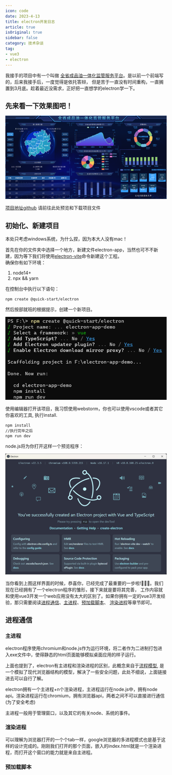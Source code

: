 ```yaml
---
icon: code
date: 2023-4-13 
title: electron开发日志
article: true
isOriginal: true
sidebar: false
category: 技术杂谈
tag:
- vue3
- electron
---
```


我接手的项目中有一个叫做 [全省成品油一体化监管服务平台](http://117.175.182.152:40004/)。是以前一个前端写的，后来我接手后，一度觉得是依托答辩，
但是苦于一直没有时间重构，一直搁置到3月底。趁着最近没需求，正好把一直想学的electron学一下。

<!-- more -->

## 先来看一下效果图吧！
![demo](/carefree/demo.png)

[项目地址github](https://github.com/lljl500220/electron) 请前往此处预览和下载项目文件

## 初始化、新建项目
本处只考虑windows系统，为什么捏，因为本大人没有mac！

首先在你的文件夹中选择一个地方，新建文件electron-app，当然也可不不新建，因为等下我们将使用[electron-vite](https://cn-evite.netlify.app/guide/)命令新建这个工程。  
确保你有如下环境：
1. node14+
2. npx && yarn

在控制台中执行以下语句：
```shell
npm create @quick-start/electron
```
然后按部就班的根据提示，创建一个新项目。  

![新建项目](/carefree/create.png)

使用编辑器打开该项目，我习惯使用webstorm，你也可以使用vscode或者其它你喜欢的工具, 执行install.
```shell
npm install
//执行完毕之后
npm run dev
```
node.js将为你打开这样一个预览程序：

![初始界面](/carefree/electron1.png)

当你看到上图这样界面的时候，恭喜你，已经完成了最重要的一步啦!:tada::tada::tada:。我们现在已经拥有了一个electron程序的雏形，接下来就是要将其完善，
工作内容就和使用vue3开发一个web应用没有太大的区别了。如果你拥有一定的vue3开发经验，那只需要阅读[进程通信](#进程通信)、[主进程](#主进程)、[预加载脚本](#预加载脚本)、
[渲染进程](#渲染进程)等章节即可。
## 进程通信
### 主进程
electron程序使用chromium和node.js作为运行环境，将二者作为二进制打包进入exe文件中，使得静态的html页面能够模拟桌面应用的样子运行。  

上面也提到了，electron有主进程和渲染进程的区别，此概念来自于[流程模型](https://www.electronjs.org/zh/docs/latest/tutorial/process-model),
是一个模拟了现代浏览器结构的模型，解决了一些安全问题，此处不细说，上面链接进去可以自行了解。  

electron拥有一个主进程+n个渲染进程，主进程运行在node.js中，拥有node api。渲染进程运行在chromium，拥有浏览器api，两者之间不可以直接进行通信(为了安全考虑)  

主进程一般用于管理窗口，以及其它的有关node、系统的事件。

### 渲染进程
可以理解为浏览器打开的一个个tab一样，google浏览器的多进程模式也是基于这样的设计完成的。刚刚我们打开的那个页面，嵌入的index.html就是一个渲染进程，而打开这个窗口的能力就是来自主进程。

### 预加载脚本

